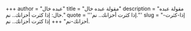 +++
author = "عبده خال"
title = "مقولة عبده خال"
description = "مقولة عبده خال: إذا كثرت أحزانك.. نم."
quote = '''إذا كثرت أحزانك.. نم.''' 
slug = "إذا-كثرت-أحزانك-نم"
+++
إذا كثرت أحزانك.. نم.
